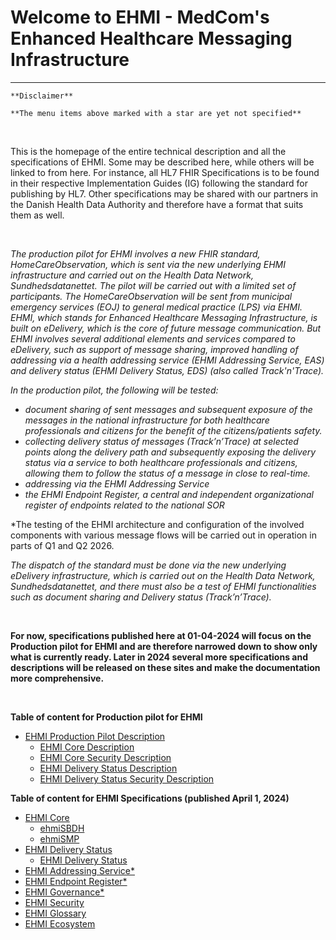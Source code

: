 # Welcome to EHMI - MedCom's Enhanced Healthcare Messaging Infrastructure

***

    **Disclaimer** 
    
    **The menu items above marked with a star are yet not specified**
       
<br/> 


This is the homepage of the entire technical description and all the specifications of EHMI. Some may be described here, while others will be linked to from here. For instance, all HL7 FHIR Specifications is to be found in their respective Implementation Guides (IG) following the standard for publishing by HL7. Other specifications may be shared with our partners in the Danish Health Data Authority and therefore have a format that suits them as well.

<br/> 

*The production pilot for EHMI involves a new FHIR standard, HomeCareObservation, which is sent via the new underlying EHMI infrastructure and carried out on the Health Data Network, Sundhedsdatanettet. The pilot will be carried out with a limited set of participants. The HomeCareObservation will be sent from municipal emergency services (EOJ) to general medical practice (LPS) via EHMI. EHMI, which stands for Enhanced Healthcare Messaging Infrastructure, is built on eDelivery, which is the core of future message communication. But EHMI involves several additional elements and services compared to eDelivery,  such as support of message sharing, improved handling of addressing via a health addressing service (EHMI Addressing Service, EAS) and delivery status (EHMI Delivery Status, EDS) (also called Track'n'Trace).*  

*In the production pilot, the following will be tested:*
- *document sharing of sent messages and subsequent exposure of the messages in the national infrastructure for both healthcare professionals and citizens for the benefit of the citizens/patients safety.*
- *collecting delivery status of messages (Track’n’Trace) at selected points along the delivery path and subsequently exposing the delivery status via a service to both healthcare professionals and citizens, allowing them to follow the status of a message in close to real-time.*
- *addressing via the EHMI Addressing Service*
- *the EHMI Endpoint Register, a central and independent organizational register of endpoints related to the national SOR*

*The testing of the EHMI architecture and configuration of the involved components with various message flows will be carried out in operation in parts of Q1 and Q2 2026. 


*The dispatch of the standard must be done via the new underlying eDelivery infrastructure, which is carried out on the Health Data Network, Sundhedsdatanettet, and there must also be a test of EHMI functionalities such as document sharing and Delivery status (Track’n’Trace).*

<br/> 

**For now, specifications published here at 01-04-2024 will focus on the Production pilot for EHMI and are therefore narrowed down to show only what is currently ready. Later in 2024 several more specifications and descriptions will be released on these sites and make the documentation more comprehensive.**
   
<br/> 


**Table of content for Production pilot for EHMI**
- <a href="https://medcomdk.github.io/ehmi/assets/documents/production-pilot/" target="blank"> EHMI Production Pilot Description</a>
   - <a href="https://medcomdk.github.io/ehmi/assets/documents/production-pilot/ehmi-core-description/" target="blank"> EHMI Core Description</a>
   - <a href="https://medcomdk.github.io/ehmi/assets/documents/production-pilot/ehmi-core-security-description/" target="blank"> EHMI Core Security Description</a>
   - <a href="https://medcomdk.github.io/ehmi/assets/documents/production-pilot/ehmi-delivery-status-description/" target="blank"> EHMI Delivery Status Description</a>
   - <a href="https://medcomdk.github.io/ehmi/assets/documents/production-pilot/ehmi-delivery-status-security-description/" target="blank"> EHMI Delivery Status Security Description</a>

**Table of content for EHMI Specifications (published April 1, 2024)**
- <a href="https://medcomdk.github.io/ehmi/assets/documents/ecore/" target="blank"> EHMI Core</a> 
   - <a href="https://medcomdk.github.io/ehmi/assets/documents/ecore/ehmiSBDH/" target="blank"> ehmiSBDH</a>
   - <a href="https://medcomdk.github.io/ehmi/assets/documents/ecore/ehmiSMP/" target="blank"> ehmiSMP</a>
- <a href="https://medcomdk.github.io/ehmi/assets/documents/eds/" target="blank"> EHMI Delivery Status</a> 
   - <a href="https://medcomdk.github.io/ehmi/assets/documents/eds/" target="blank"> EHMI Delivery Status</a>
- <a href="https://medcomdk.github.io/ehmi/assets/documents/eas/" target="blank"> EHMI Addressing Service*</a>
- <a href="https://medcomdk.github.io/ehmi/assets/documents/eer/" target="blank"> EHMI Endpoint Register*</a>
- <a href="https://medcomdk.github.io/ehmi/assets/documents/egov/" target="blank"> EHMI Governance*</a>
- <a href="https://medcomdk.github.io/ehmi/assets/documents/security/" target="blank"> EHMI Security</a>
- <a href="https://medcomdk.github.io/ehmi/assets/documents/glossary/" target="blank"> EHMI Glossary</a>
- <a href="https://medcomdk.github.io/ehmi/assets/ehmi_ecosystem.html" target="blank"> EHMI Ecosystem</a>





<br/> 

